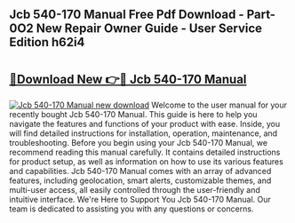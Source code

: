 ## Jcb 540-170 Manual Free Pdf Download - Part-0O2 New Repair Owner Guide - User Service Edition h62i4

# <h2><a href="http://cf19593.oget.top/?id=Jcb+540-170+Manual">🔗Download New 👉🔴 Jcb 540-170 Manual</a></h2>

[![Jcb 540-170 Manual new download](https://i.imgur.com/5g1atiW.png)](http://cf19593.oget.top/?id=Jcb+540-170+Manual)
Welcome to the user manual for your recently bought Jcb 540-170 Manual. This guide is here to help you navigate the features and functions of your product with ease. Inside, you will find detailed instructions for installation, operation, maintenance, and troubleshooting. Before you begin using your Jcb 540-170 Manual, we recommend reading this manual carefully. It contains detailed instructions for product setup, as well as information on how to use its various features and capabilities. Jcb 540-170 Manual comes with an array of advanced features, including geolocation, smart alerts, customizable themes, and multi-user access, all easily controlled through the user-friendly and intuitive interface. We're Here to Support You Jcb 540-170 Manual. Our team is dedicated to assisting you with any questions or concerns.
